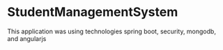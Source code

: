 # StudentManagementSystem
This application was using technologies spring boot, security, mongodb, and angularjs
